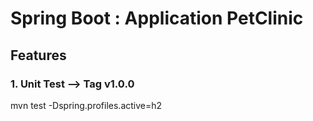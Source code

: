 # Spring Boot : Application PetClinic

## Features  

### 1.  Unit Test  --> Tag v1.0.0

mvn test -Dspring.profiles.active=h2 

    